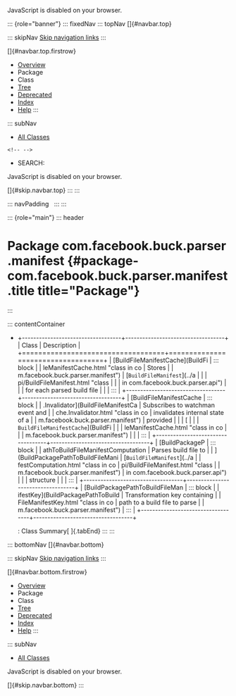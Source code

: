 <div>

JavaScript is disabled on your browser.

</div>

::: {role="banner"}
::: fixedNav
::: topNav
[]{#navbar.top}

::: skipNav
[Skip navigation links](#skip.navbar.top "Skip navigation links")
:::

[]{#navbar.top.firstrow}

-   [Overview](../../../../../index.html)
-   Package
-   Class
-   [Tree](package-tree.html)
-   [Deprecated](../../../../../deprecated-list.html)
-   [Index](../../../../../index-all.html)
-   [Help](../../../../../help-doc.html)
:::

::: subNav
-   [All Classes](../../../../../allclasses.html)

```{=html}
<!-- -->
```
-   SEARCH:

<div>

<div>

JavaScript is disabled on your browser.

</div>

</div>

[]{#skip.navbar.top}
:::
:::

::: navPadding
 
:::
:::

::: {role="main"}
::: header
# Package com.facebook.buck.parser.manifest {#package-com.facebook.buck.parser.manifest .title title="Package"}
:::

::: contentContainer
-   +-----------------------------------+-----------------------------------+
    | Class                             | Description                       |
    +===================================+===================================+
    | [BuildFileManifestCache](BuildFi  | ::: block                         |
    | leManifestCache.html "class in co | Stores                            |
    | m.facebook.buck.parser.manifest") | [`BuildFileManifest`](../a        |
    |                                   | pi/BuildFileManifest.html "class  |
    |                                   | in com.facebook.buck.parser.api") |
    |                                   | for each parsed build file        |
    |                                   | :::                               |
    +-----------------------------------+-----------------------------------+
    | [BuildFileManifestCache           | ::: block                         |
    | .Invalidator](BuildFileManifestCa | Subscribes to watchman event and  |
    | che.Invalidator.html "class in co | invalidates internal state of a   |
    | m.facebook.buck.parser.manifest") | provided                          |
    |                                   | [                                 |
    |                                   | `BuildFileManifestCache`](BuildFi |
    |                                   | leManifestCache.html "class in co |
    |                                   | m.facebook.buck.parser.manifest") |
    |                                   | :::                               |
    +-----------------------------------+-----------------------------------+
    | [BuildPackageP                    | ::: block                         |
    | athToBuildFileManifestComputation | Parses build file to              |
    | ](BuildPackagePathToBuildFileMani | [`BuildFileManifest`](../a        |
    | festComputation.html "class in co | pi/BuildFileManifest.html "class  |
    | m.facebook.buck.parser.manifest") | in com.facebook.buck.parser.api") |
    |                                   | structure                         |
    |                                   | :::                               |
    +-----------------------------------+-----------------------------------+
    | [BuildPackagePathToBuildFileMan   | ::: block                         |
    | ifestKey](BuildPackagePathToBuild | Transformation key containing     |
    | FileManifestKey.html "class in co | path to a build file to parse     |
    | m.facebook.buck.parser.manifest") | :::                               |
    +-----------------------------------+-----------------------------------+

    : Class Summary[ ]{.tabEnd}
:::
:::

::: bottomNav
[]{#navbar.bottom}

::: skipNav
[Skip navigation links](#skip.navbar.bottom "Skip navigation links")
:::

[]{#navbar.bottom.firstrow}

-   [Overview](../../../../../index.html)
-   Package
-   Class
-   [Tree](package-tree.html)
-   [Deprecated](../../../../../deprecated-list.html)
-   [Index](../../../../../index-all.html)
-   [Help](../../../../../help-doc.html)
:::

::: subNav
-   [All Classes](../../../../../allclasses.html)

<div>

<div>

JavaScript is disabled on your browser.

</div>

</div>

[]{#skip.navbar.bottom}
:::
